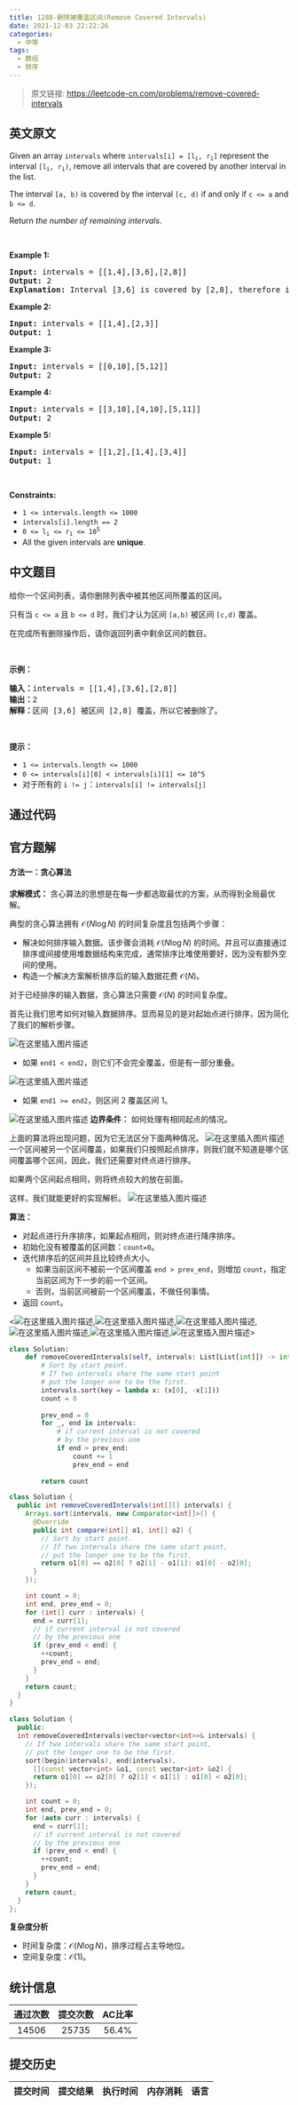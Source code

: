 ```yaml
---
title: 1288-删除被覆盖区间(Remove Covered Intervals)
date: 2021-12-03 22:22:26
categories:
  - 中等
tags:
  - 数组
  - 排序
---
```


> 原文链接: https://leetcode-cn.com/problems/remove-covered-intervals


## 英文原文
<div><p>Given an array <code>intervals</code> where <code>intervals[i] = [l<sub>i</sub>, r<sub>i</sub>]</code> represent the interval <code>[l<sub>i</sub>, r<sub>i</sub>)</code>, remove all intervals that are covered by another interval in the list.</p>

<p>The interval <code>[a, b)</code> is covered by the interval <code>[c, d)</code> if and only if <code>c &lt;= a</code> and <code>b &lt;= d</code>.</p>

<p>Return <em>the number of remaining intervals</em>.</p>

<p>&nbsp;</p>
<p><strong>Example 1:</strong></p>

<pre>
<strong>Input:</strong> intervals = [[1,4],[3,6],[2,8]]
<strong>Output:</strong> 2
<b>Explanation: </b>Interval [3,6] is covered by [2,8], therefore it is removed.
</pre>

<p><strong>Example 2:</strong></p>

<pre>
<strong>Input:</strong> intervals = [[1,4],[2,3]]
<strong>Output:</strong> 1
</pre>

<p><strong>Example 3:</strong></p>

<pre>
<strong>Input:</strong> intervals = [[0,10],[5,12]]
<strong>Output:</strong> 2
</pre>

<p><strong>Example 4:</strong></p>

<pre>
<strong>Input:</strong> intervals = [[3,10],[4,10],[5,11]]
<strong>Output:</strong> 2
</pre>

<p><strong>Example 5:</strong></p>

<pre>
<strong>Input:</strong> intervals = [[1,2],[1,4],[3,4]]
<strong>Output:</strong> 1
</pre>

<p>&nbsp;</p>
<p><strong>Constraints:</strong></p>

<ul>
	<li><code>1 &lt;= intervals.length &lt;= 1000</code></li>
	<li><code>intervals[i].length == 2</code></li>
	<li><code>0 &lt;= l<sub>i</sub> &lt;= r<sub>i</sub> &lt;= 10<sup>5</sup></code></li>
	<li>All the given intervals are <strong>unique</strong>.</li>
</ul>
</div>

## 中文题目
<div><p>给你一个区间列表，请你删除列表中被其他区间所覆盖的区间。</p>

<p>只有当&nbsp;<code>c &lt;= a</code>&nbsp;且&nbsp;<code>b &lt;= d</code>&nbsp;时，我们才认为区间&nbsp;<code>[a,b)</code> 被区间&nbsp;<code>[c,d)</code> 覆盖。</p>

<p>在完成所有删除操作后，请你返回列表中剩余区间的数目。</p>

<p>&nbsp;</p>

<p><strong>示例：</strong></p>

<pre>
<strong>输入：</strong>intervals = [[1,4],[3,6],[2,8]]
<strong>输出：</strong>2
<strong>解释：</strong>区间 [3,6] 被区间 [2,8] 覆盖，所以它被删除了。
</pre>

<p>&nbsp;</p>

<p><strong>提示：</strong>​​​​​​</p>

<ul>
	<li><code>1 &lt;= intervals.length &lt;= 1000</code></li>
	<li><code>0 &lt;= intervals[i][0] &lt;&nbsp;intervals[i][1] &lt;= 10^5</code></li>
	<li>对于所有的&nbsp;<code>i != j</code>：<code>intervals[i] != intervals[j]</code></li>
</ul>
</div>

## 通过代码
<RecoDemo>
</RecoDemo>


## 官方题解
####  方法一：贪心算法
**求解模式：**
贪心算法的思想是在每一步都选取最优的方案，从而得到全局最优解。

典型的贪心算法拥有 $\mathcal{O}(N \log N)$ 的时间复杂度且包括两个步骤：
- 解决如何排序输入数据。该步骤会消耗 $\mathcal{O}(N \log N)$ 的时间。并且可以直接通过排序或间接使用堆数据结构来完成，通常排序比堆使用要好，因为没有额外空间的使用。
- 构造一个解决方案解析排序后的输入数据花费 $\mathcal{O}(N)$。

对于已经排序的输入数据，贪心算法只需要 $\mathcal{O}(N)$ 的时间复杂度。

首先让我们思考如何对输入数据排序。显而易见的是对起始点进行排序，因为简化了我们的解析步骤。

![在这里插入图片描述](https://imgconvert.csdnimg.cn/aHR0cHM6Ly9waWMubGVldGNvZGUtY24uY29tL0ZpZ3VyZXMvMTI4OC9zb3J0LnBuZw?x-oss-process=image/format,png)
- 如果 `end1 < end2`，则它们不会完全覆盖，但是有一部分重叠。

![在这里插入图片描述](https://imgconvert.csdnimg.cn/aHR0cHM6Ly9waWMubGVldGNvZGUtY24uY29tL0ZpZ3VyZXMvMTI4OC9kb250X2NvdmVyMi5wbmc?x-oss-process=image/format,png)
- 如果 `end1 >= end2`，则区间 2 覆盖区间 1。

 ![在这里插入图片描述](https://imgconvert.csdnimg.cn/aHR0cHM6Ly9waWMubGVldGNvZGUtY24uY29tL0ZpZ3VyZXMvMTI4OC9jb3Zlci5wbmc?x-oss-process=image/format,png)
**边界条件：** 如何处理有相同起点的情况。
 
 上面的算法将出现问题，因为它无法区分下面两种情况。
![在这里插入图片描述](https://imgconvert.csdnimg.cn/aHR0cHM6Ly9waWMubGVldGNvZGUtY24uY29tL0ZpZ3VyZXMvMTI4OC9zaGFyZS5wbmc?x-oss-process=image/format,png)
一个区间被另一个区间覆盖，如果我们只按照起点排序，则我们就不知道是哪个区间覆盖哪个区间，因此，我们还需要对终点进行排序。

如果两个区间起点相同，则将终点较大的放在前面。

这样，我们就能更好的实现解析。
![在这里插入图片描述](https://imgconvert.csdnimg.cn/aHR0cHM6Ly9waWMubGVldGNvZGUtY24uY29tL0ZpZ3VyZXMvMTI4OC9jb21wbGV4LnBuZw?x-oss-process=image/format,png)

**算法：**
- 对起点进行升序排序，如果起点相同，则对终点进行降序排序。
- 初始化没有被覆盖的区间数：`count=0`。
- 迭代排序后的区间并且比较终点大小。
	- 如果当前区间不被前一个区间覆盖 `end > prev_end`，则增加 `count`，指定当前区间为下一步的前一个区间。
	- 否则，当前区间被前一个区间覆盖，不做任何事情。
- 返回 `count`。

<![在这里插入图片描述](https://imgconvert.csdnimg.cn/aHR0cHM6Ly9waWMubGVldGNvZGUtY24uY29tL0ZpZ3VyZXMvMTI4OC8xMjg4X3NsaWRlXzEucG5n?x-oss-process=image/format,png),![在这里插入图片描述](https://imgconvert.csdnimg.cn/aHR0cHM6Ly9waWMubGVldGNvZGUtY24uY29tL0ZpZ3VyZXMvMTI4OC8xMjg4X3NsaWRlXzIucG5n?x-oss-process=image/format,png),![在这里插入图片描述](https://imgconvert.csdnimg.cn/aHR0cHM6Ly9waWMubGVldGNvZGUtY24uY29tL0ZpZ3VyZXMvMTI4OC8xMjg4X3NsaWRlXzMucG5n?x-oss-process=image/format,png),![在这里插入图片描述](https://imgconvert.csdnimg.cn/aHR0cHM6Ly9waWMubGVldGNvZGUtY24uY29tL0ZpZ3VyZXMvMTI4OC8xMjg4X3NsaWRlXzQucG5n?x-oss-process=image/format,png),![在这里插入图片描述](https://imgconvert.csdnimg.cn/aHR0cHM6Ly9waWMubGVldGNvZGUtY24uY29tL0ZpZ3VyZXMvMTI4OC8xMjg4X3NsaWRlXzUucG5n?x-oss-process=image/format,png),![在这里插入图片描述](https://imgconvert.csdnimg.cn/aHR0cHM6Ly9waWMubGVldGNvZGUtY24uY29tL0ZpZ3VyZXMvMTI4OC8xMjg4X3NsaWRlXzYucG5n?x-oss-process=image/format,png)>

```python [solution1-Python]
class Solution:
    def removeCoveredIntervals(self, intervals: List[List[int]]) -> int:
        # Sort by start point.
        # If two intervals share the same start point
        # put the longer one to be the first.
        intervals.sort(key = lambda x: (x[0], -x[1]))
        count = 0
        
        prev_end = 0
        for _, end in intervals:
            # if current interval is not covered
            # by the previous one
            if end > prev_end:
                count += 1    
                prev_end = end
        
        return count
```

```java [solution1-Java]
class Solution {
  public int removeCoveredIntervals(int[][] intervals) {
    Arrays.sort(intervals, new Comparator<int[]>() {
      @Override
      public int compare(int[] o1, int[] o2) {
        // Sort by start point.
        // If two intervals share the same start point,
        // put the longer one to be the first.
        return o1[0] == o2[0] ? o2[1] - o1[1]: o1[0] - o2[0];
      }
    });

    int count = 0;
    int end, prev_end = 0;
    for (int[] curr : intervals) {
      end = curr[1];
      // if current interval is not covered
      // by the previous one
      if (prev_end < end) {
        ++count;
        prev_end = end;
      }
    }
    return count;
  }
}
```

```c++ [solution1-C++]
class Solution {
  public:
  int removeCoveredIntervals(vector<vector<int>>& intervals) {
    // If two intervals share the same start point,
    // put the longer one to be the first.
    sort(begin(intervals), end(intervals),
      [](const vector<int> &o1, const vector<int> &o2) {
      return o1[0] == o2[0] ? o2[1] < o1[1] : o1[0] < o2[0];
    });

    int count = 0;
    int end, prev_end = 0;
    for (auto curr : intervals) {
      end = curr[1];
      // if current interval is not covered
      // by the previous one
      if (prev_end < end) {
        ++count;
        prev_end = end;
      }
    }
    return count;
  }
};
```

**复杂度分析**

* 时间复杂度：$\mathcal{O}(N \log N)$，排序过程占主导地位。
* 空间复杂度：$\mathcal{O}(1)$。

## 统计信息
| 通过次数 | 提交次数 | AC比率 |
| :------: | :------: | :------: |
|    14506    |    25735    |   56.4%   |

## 提交历史
| 提交时间 | 提交结果 | 执行时间 |  内存消耗  | 语言 |
| :------: | :------: | :------: | :--------: | :--------: |
